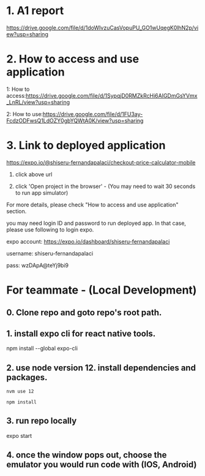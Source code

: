 # 1. A1 report
https://drive.google.com/file/d/1doWIvzuCasVopuPU_GO1wUqegK0lhN2p/view?usp=sharing

# 2. How to access and use application
1: How to access:https://drive.google.com/file/d/1SypqjD0RMZkRcHi6AIGDmGsYVmx_LnRL/view?usp=sharing

2: How to use:https://drive.google.com/file/d/1FU3ay-FcdzODFwsQ1LdOZY0gbYQWtA0K/view?usp=sharing

# 3. Link to deployed application
https://expo.io/@shiseru-fernandapalaci/checkout-price-calculator-mobile

1. click above url

2. click 'Open project in the browser' - (You may need to wait 30 seconds to run app simulator)

For more details, please check "How to access and use application" section.

you may need login ID and password to run deployed app. In that case, please use following to login expo.  

expo account: https://expo.io/dashboard/shiseru-fernandapalaci

username: shiseru-fernandapalaci

pass: wzDApA@teYj9bi9

# For teammate - (Local Development)
## 0. Clone repo and goto repo's root path.

## 1. install expo cli for react native tools.
npm install --global expo-cli

## 2.  use node version 12. install dependencies and packages.
`nvm use 12`

`npm install`


## 3. run repo locally
expo start

## 4. once the window pops out, choose the emulator you would run code with (IOS, Android)
